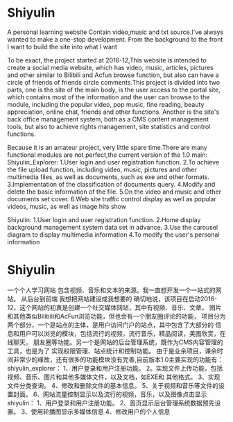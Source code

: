 # Shiyulin
A personal learning website 
Contain video,music and txt source.I've always wanted to make a one-stop development.
From the background to the front 
I want to build the site into what I want

To be exact, the project started at 2016-12,This website is intended to create a social media website, which has video, music, articles, 
pictures and other similar to Bilibili and Acfun browse function, but also can have a circle of friends of friends circle comments.This 
project is divided into two parts, one is the site of the main body, is the user access to the portal site, which contains most of the 
information and the user can browse to the module, including the popular video, pop music, fine reading, beauty appreciation, online chat,
friends and other functions. Another is the site's back office management system, both as a CMS content management tools, but also to 
achieve rights management, site statistics and control functions.

Because it is an amateur project, very little spare time.There are many functional modules are not perfect,the current version of the 1.0 main:
Shiyulin_Explorer:
1.User login and user registration function.
2.To achieve the file upload function, including video, music, pictures and other multimedia files, as well as documents, such as exe and 
other formats.
3.Implementation of the classification of documents query.
4.Modify and delete the basic information of the file.
5.On the video and music and other documents set cover.
6.Web site traffic control display as well as popular videos, music, as well as image hits show

Shiyulin:
1.User login and user registration function.
2.Home display background management system data set in advance.
3.Use the carousel diagram to display multimedia information
4.To modify the user's personal information


# Shiyulin
一个个人学习网站
包含视频、音乐和文本的来源。我一直想开发一个一站式的网站。
从后台到前端
我想把网站建设成我想要的
确切地说，该项目在启动2016-12，这个网站的初衷是创建一个社交媒体网站，其中有视频、音乐、文章，
图片和其他类似Bilibili和AcFun浏览功能，但也会有一个朋友圈评论的功能，
项目分为两个部分，一个是站点的主体，是用户访问门户的站点，其中包含了大部分的
信息和用户可以浏览的模块，包括流行的视频，流行音乐，精品阅读，美图欣赏，在线聊天，
朋友圈等功能。另一个是网站的后台管理系统，既作为CMS内容管理的工具，也是为了
实现权限管理、站点统计和控制功能。
由于是业余项目，课余时间非常少的缘故，还有很多的功能模块没有完善,目前版本1.0主要实现的功能有：
shiyulin_explorer：
1、用户登录和用户注册功能。
2。实现文件上传功能，包括视频、音乐、图片和其他多媒体文件，以及文档，如EXE和
其他格式。
3、实现文件分类查询。
4、修改和删除文件的基本信息。
5、关于视频和音乐等文件的设置封面。
6、网站流量控制显示以及流行的视频，音乐，以及图像点击显示
shiyulin：
1、用户登录和用户注册功能。
2、首页显示后台管理系统数据预先设置。
3、使用轮播图显示多媒体信息
4、修改用户的个人信息
